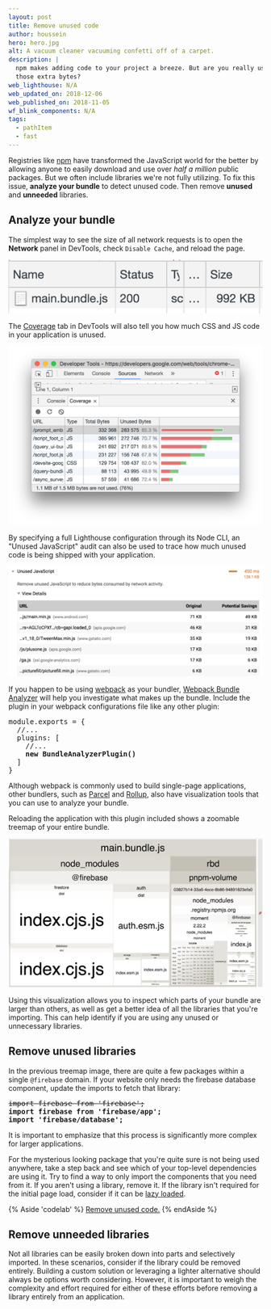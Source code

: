 ```yaml
---
layout: post
title: Remove unused code
author: houssein
hero: hero.jpg
alt: A vacuum cleaner vacuuming confetti off of a carpet.
description: |
  npm makes adding code to your project a breeze. But are you really using all
  those extra bytes?
web_lighthouse: N/A
web_updated_on: 2018-12-06
web_published_on: 2018-11-05
wf_blink_components: N/A
tags:
  - pathItem
  - fast
---
```


Registries like [npm](https://docs.npmjs.com/getting-started/what-is-npm) have
transformed the JavaScript world for the better by allowing anyone to easily
download and use over _half a million_ public packages. But we often include
libraries we're not fully utilizing. To fix this issue, **analyze your bundle**
to detect unused code. Then remove **unused** and **unneeded** libraries. 

## Analyze your bundle

The simplest way to see the size of all network requests is to open the
**Network** panel in DevTools, check `Disable Cache`, and reload the page.

<img class="screenshot" src="./bundle.png" alt="Network panel with bundle request">

The [Coverage](https://developers.google.com/web/updates/2017/04/devtools-release-notes#coverage)
tab in DevTools will also tell you how much CSS and JS code in your application
is unused.

![Code Coverage in DevTools](./devtools-sources.png)

By specifying a full Lighthouse configuration through its Node CLI, an "Unused
JavaScript" audit can also be used to trace how much unused code is being
shipped with your application.

<img class="screenshot" src="./unused-js.png" alt="Lighthouse Unused JS Audit">

If you happen to be using [webpack](https://webpack.js.org/) as your bundler,
[Webpack Bundle Analyzer](https://github.com/webpack-contrib/webpack-bundle-analyzer)
will help you investigate what makes up the bundle. Include the plugin in your
webpack configurations file like any other plugin: 

<pre class="prettyprint">
module.exports = {
  //...
  plugins: [
    //...
    <strong>new BundleAnalyzerPlugin()</strong>
  ]
}
</pre>

Although webpack is commonly used to build single-page applications, other
bundlers, such as [Parcel](https://parceljs.org/) and
[Rollup](https://rollupjs.org/guide/en), also have visualization tools that you
can use to analyze your bundle. 

Reloading the application with this plugin included shows a zoomable treemap of
your entire bundle.

![Webpack Bundle Analyzer](./bundle-view.png)

Using this visualization allows you to inspect which parts of your bundle are
larger than others, as well as get a better idea of all the libraries that
you're importing. This can help identify if you are using any unused or
unnecessary libraries.

## Remove unused libraries

In the previous treemap image, there are quite a few packages within a single
`@firebase` domain. If your website only needs the firebase database component,
update the imports to fetch that library: 

<pre class="prettyprint">
<s>import firebase from 'firebase';</s>
<strong>import firebase from 'firebase/app';</strong>
<strong>import 'firebase/database';</strong>
</pre>

It is important to emphasize that this process is significantly more complex for
larger applications. 

For the mysterious looking package that you're quite sure is not being used
anywhere, take a step back and see which of your top-level dependencies are
using it. Try to find a way to only import the components that you need from it.
If you aren't using a library, remove it.  If the library isn't required for the
initial page load, consider if it can be [lazy loaded](/fast/reduce-javascript-payloads-with-code-splitting).

{% Aside 'codelab' %}
  [Remove unused code.](/codelab-remove-unused-code)
{% endAside %}

## Remove unneeded libraries

Not all libraries can be easily broken down into parts and selectively imported.
In these scenarios, consider if the library could be removed entirely. Building
a custom solution or leveraging a lighter alternative should always be options
worth considering. However, it is important to weigh the complexity and effort
required for either of these efforts before removing a library entirely from an
application.
